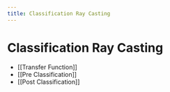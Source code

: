 ```yaml
---
title: Classification Ray Casting
---
```


# Classification Ray Casting
- [[Transfer Function]]
- [[Pre Classification]]
- [[Post Classification]]














